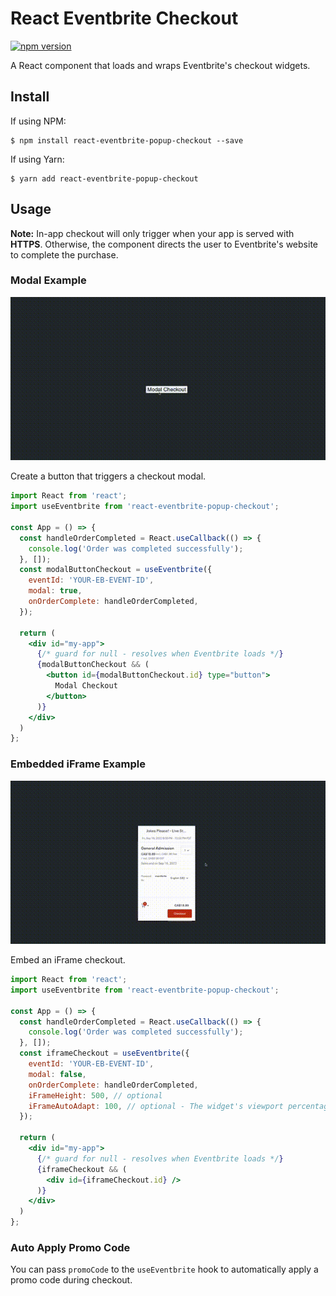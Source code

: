 # React Eventbrite Checkout
[![npm version](https://badge.fury.io/js/react-eventbrite-popup-checkout.svg)](https://badge.fury.io/js/react-eventbrite-popup-checkout)

A React component that loads and wraps Eventbrite's checkout widgets.

## Install
If using NPM:
```
$ npm install react-eventbrite-popup-checkout --save
```

If using Yarn:
```
$ yarn add react-eventbrite-popup-checkout
```

## Usage
**Note:** In-app checkout will only trigger when your app is served with **HTTPS**. Otherwise, the component directs the user to Eventbrite's website to complete the purchase.

### Modal Example
![plot](./images/modal.gif)

Create a button that triggers a checkout modal.

```jsx
import React from 'react';
import useEventbrite from 'react-eventbrite-popup-checkout';

const App = () => {
  const handleOrderCompleted = React.useCallback(() => {
    console.log('Order was completed successfully');
  }, []);
  const modalButtonCheckout = useEventbrite({
    eventId: 'YOUR-EB-EVENT-ID',
    modal: true,
    onOrderComplete: handleOrderCompleted,
  });
  
  return (
    <div id="my-app">
      {/* guard for null - resolves when Eventbrite loads */}
      {modalButtonCheckout && (
        <button id={modalButtonCheckout.id} type="button">
          Modal Checkout
        </button>
      )}
    </div>
  )
};
```

### Embedded iFrame Example
![plot](./images/iframe.gif)

Embed an iFrame checkout.

```jsx
import React from 'react';
import useEventbrite from 'react-eventbrite-popup-checkout';

const App = () => {
  const handleOrderCompleted = React.useCallback(() => {
    console.log('Order was completed successfully');
  }, []);
  const iframeCheckout = useEventbrite({
    eventId: 'YOUR-EB-EVENT-ID',
    modal: false,
    onOrderComplete: handleOrderCompleted,
    iFrameHeight: 500, // optional
    iFrameAutoAdapt: 100, // optional - The widget's viewport percentage (between 75-100)
  });
  
  return (
    <div id="my-app">
      {/* guard for null - resolves when Eventbrite loads */}
      {iframeCheckout && (
        <div id={iframeCheckout.id} />
      )}
    </div>
  )
};
```

### Auto Apply Promo Code
You can pass `promoCode` to the `useEventbrite` hook to automatically apply a promo code during checkout.
